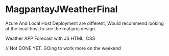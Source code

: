 # MagpantayJWeatherFinal


 Azure And Local Host Deployment are different, Would recommend looking at the local host to see the real proj design. 
 
 Weather APP Forecast with  JS HTML, CSS
 
 // Not DONE YET. GOing to work more on the weekend
